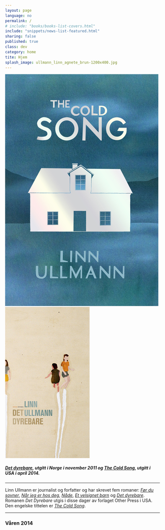 ```yaml
---
layout: page
language: no
permalink: /
# include: "books/books-list-covers.html"
include: "snippets/news-list-featured.html"
sharing: false
published: true
class: dev
category: home
tite: Hjem
splash_image: ullmann_linn_agnete_brun-1200x400.jpg
---
```

[![The Cold Song](/assets/img/cover/the-cold-song-L.jpg)](/en/books/2014/04/01/the-cold-song/)
[![The Cold Song](/assets/img/cover/det-dyrebare-no-hb-M.jpg)](/boker/2011/03/15/det-dyrebare/)

##### [*Det dyrebare*](/boker/2011/03/15/det-dyrebare/), utgitt i Norge i november 2011 og [*The Cold Song*](/en/books/2014/04/01/the-cold-song/), utgitt i USA i april 2014.

---
Linn Ullmann er journalist og forfatter og har skrevet fem romaner: [*Før du sovner*](/boker/1998/04/15/for-du-sovner/), [*Når jeg er hos deg*](/boker/2001/03/31/nar-jeg-er-hos-deg/), [*Nåde*](/boker/2002/12/18/nade/), [*Et velsignet barn*](/boker/2005/08/11/et-velsignet-barn/) og [*Det dyrebare*](/boker/2011/03/15/det-dyrebare/). Romanen *Det Dyrebare* utgis i disse dager av forlaget Other Press i USA. Den engelske tittelen er [*The Cold Song*](/en/books/2014/04/01/the-cold-song/).

---

### Våren 2014